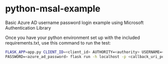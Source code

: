 # python-msal-example
Basic Azure AD username password login example using Microsoft Authentication Library

Once you have your python environment set up with the included requirements.txt, use this command to run the test:
```bash
FLASK_APP=app.py CLIENT_ID=<client_id> AUTHORITY=<authority> USERNAME=<azure_ad_username> \
PASSWORD=<azure_ad_password> flask run -h localhost -p <callback_uri_port>
```
